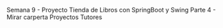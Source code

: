 Semana 9	 - Proyecto Tienda de Libros con SpringBoot y Swing Parte 4 - Mirar carperta Proyectos Tutores
